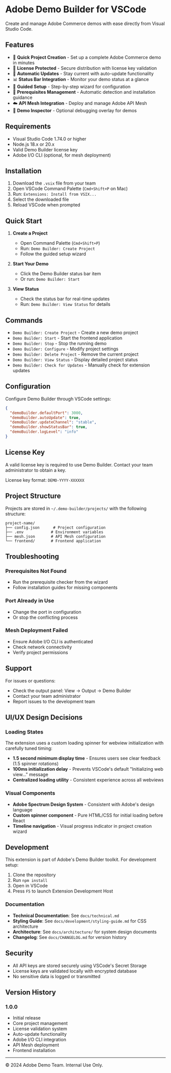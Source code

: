# Adobe Demo Builder for VSCode

Create and manage Adobe Commerce demos with ease directly from Visual Studio Code.

## Features

- 🚀 **Quick Project Creation** - Set up a complete Adobe Commerce demo in minutes
- 🔐 **License Protected** - Secure distribution with license key validation
- 🔄 **Automatic Updates** - Stay current with auto-update functionality
- 📊 **Status Bar Integration** - Monitor your demo status at a glance
- 🎯 **Guided Setup** - Step-by-step wizard for configuration
- 🔧 **Prerequisites Management** - Automatic detection and installation guidance
- ☁️ **API Mesh Integration** - Deploy and manage Adobe API Mesh
- 🎨 **Demo Inspector** - Optional debugging overlay for demos

## Requirements

- Visual Studio Code 1.74.0 or higher
- Node.js 18.x or 20.x
- Valid Demo Builder license key
- Adobe I/O CLI (optional, for mesh deployment)

## Installation

1. Download the `.vsix` file from your team
2. Open VSCode Command Palette (`Cmd+Shift+P` on Mac)
3. Run: `Extensions: Install from VSIX...`
4. Select the downloaded file
5. Reload VSCode when prompted

## Quick Start

1. **Create a Project**
   - Open Command Palette (`Cmd+Shift+P`)
   - Run: `Demo Builder: Create Project`
   - Follow the guided setup wizard

2. **Start Your Demo**
   - Click the Demo Builder status bar item
   - Or run: `Demo Builder: Start`

3. **View Status**
   - Check the status bar for real-time updates
   - Run: `Demo Builder: View Status` for details

## Commands

- `Demo Builder: Create Project` - Create a new demo project
- `Demo Builder: Start` - Start the frontend application
- `Demo Builder: Stop` - Stop the running demo
- `Demo Builder: Configure` - Modify project settings
- `Demo Builder: Delete Project` - Remove the current project
- `Demo Builder: View Status` - Display detailed project status
- `Demo Builder: Check for Updates` - Manually check for extension updates

## Configuration

Configure Demo Builder through VSCode settings:

```json
{
  "demoBuilder.defaultPort": 3000,
  "demoBuilder.autoUpdate": true,
  "demoBuilder.updateChannel": "stable",
  "demoBuilder.showStatusBar": true,
  "demoBuilder.logLevel": "info"
}
```

## License Key

A valid license key is required to use Demo Builder. Contact your team administrator to obtain a key.

License key format: `DEMO-YYYY-XXXXXX`

## Project Structure

Projects are stored in `~/.demo-builder/projects/` with the following structure:

```
project-name/
├── config.json      # Project configuration
├── .env            # Environment variables
├── mesh.json       # API Mesh configuration
└── frontend/       # Frontend application
```

## Troubleshooting

### Prerequisites Not Found
- Run the prerequisite checker from the wizard
- Follow installation guides for missing components

### Port Already in Use
- Change the port in configuration
- Or stop the conflicting process

### Mesh Deployment Failed
- Ensure Adobe I/O CLI is authenticated
- Check network connectivity
- Verify project permissions

## Support

For issues or questions:
- Check the output panel: View → Output → Demo Builder
- Contact your team administrator
- Report issues to the development team

## UI/UX Design Decisions

### Loading States
The extension uses a custom loading spinner for webview initialization with carefully tuned timing:
- **1.5 second minimum display time** - Ensures users see clear feedback (1.5 spinner rotations)
- **100ms initialization delay** - Prevents VSCode's default "Initializing web view..." message
- **Centralized loading utility** - Consistent experience across all webviews

### Visual Components
- **Adobe Spectrum Design System** - Consistent with Adobe's design language
- **Custom spinner component** - Pure HTML/CSS for initial loading before React
- **Timeline navigation** - Visual progress indicator in project creation wizard

## Development

This extension is part of Adobe's Demo Builder toolkit. For development setup:

1. Clone the repository
2. Run `npm install`
3. Open in VSCode
4. Press `F5` to launch Extension Development Host

### Documentation

- **Technical Documentation**: See `docs/technical.md`
- **Styling Guide**: See `docs/development/styling-guide.md` for CSS architecture
- **Architecture**: See `docs/architecture/` for system design documents
- **Changelog**: See `docs/CHANGELOG.md` for version history

## Security

- All API keys are stored securely using VSCode's Secret Storage
- License keys are validated locally with encrypted database
- No sensitive data is logged or transmitted

## Version History

### 1.0.0
- Initial release
- Core project management
- License validation system
- Auto-update functionality
- Adobe I/O CLI integration
- API Mesh deployment
- Frontend installation

---

© 2024 Adobe Demo Team. Internal Use Only.